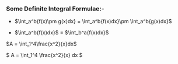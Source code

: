 ### Some Definite Integral Formulae:-

* $\int_a^b\{f(x)\pm g(x)dx} = \int_a^b\{f(x)dx}\pm \int_a^b\{g(x)dx}$
  
* $\int_a^b\{f(x)dx}$ = $\int_b^a\{f(x)dx}$

$A = \int_1^4\frac{x^2}{x}dx$

$ A = \int_1^4 \frac{x^2}{x} dx $
